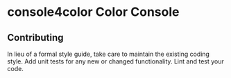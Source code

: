 console4color Color Console
===========================

## Contributing
In lieu of a formal style guide, take care to maintain the existing coding style. Add unit tests for any new or changed functionality. Lint and test your code.